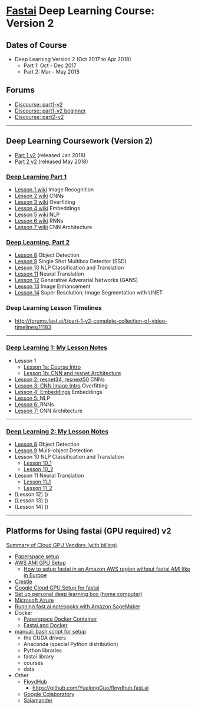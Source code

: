 # [Fastai](http://www.fast.ai) Deep Learning Course:  Version 2

## Dates of Course
- Deep Learning Version 2 (Oct 2017 to Apr 2018)
    - Part 1:  Oct - Dec 2017  
    - Part 2:  Mar - May 2018

## Forums
* [Discourse:  part1-v2](http://forums.fast.ai/c/part1-v2)
* [Discourse:  part1-v2 beginner](http://forums.fast.ai/c/part1v2-beg)
* [Discourse:  part2-v2](http://forums.fast.ai/c/part2-v2)


---
## Deep Learning Coursework (Version 2)
* [Part 1 v2](http://course.fast.ai) (released Jan 2018)
* [Part 2 v2](http://www.fast.ai/2018/05/07/part2-launch/) (released May 2018)

### [Deep Learning Part 1](http://forums.fast.ai/t/welcome-to-part-1-v2/5787)
* [Lesson 1 wiki](http://forums.fast.ai/t/wiki-lesson-1/9398) Image Recognition
* [Lesson 2 wiki](http://forums.fast.ai/t/wiki-lesson-2/9399) CNNs
* [Lesson 3 wiki](http://forums.fast.ai/t/wiki-lesson-3/9401) Overfitting
* [Lesson 4 wiki](http://forums.fast.ai/t/wiki-lesson-4/9402) Embeddings
* [Lesson 5 wiki](http://forums.fast.ai/t/wiki-lesson-5/9403) NLP 
* [Lesson 6 wiki](http://forums.fast.ai/t/wiki-lesson-6/9404) RNNs
* [Lesson 7 wiki](http://forums.fast.ai/t/wiki-lesson-7/9405) CNN Architecture

### [Deep Learning, Part 2](http://www.fast.ai/2018/05/07/part2-launch/)
* [Lesson 8](http://course.fast.ai/lessons/lesson8.html) Object Detection
* [Lesson 9](http://course.fast.ai/lessons/lesson9.html) Single Shot Multibox Detector (SSD)
* [Lesson 10](http://course.fast.ai/lessons/lesson10.html) NLP Classification and Translation
* [Lesson 11](http://course.fast.ai/lessons/lesson11.html) Neural Translation
* [Lesson 12](http://course.fast.ai/lessons/lesson12.html) Generative Adverarial Networks (GANS)
* [Lesson 13](http://course.fast.ai/lessons/lesson13.html) Image Enhancement
* [Lesson 14](http://course.fast.ai/lessons/lesson14.html) Super Resolution; Image Segmentation with UNET


### Deep Learning Lesson Timelines
* http://forums.fast.ai/t/part-1-v2-complete-collection-of-video-timelines/11183

---

### [Deep Learning 1: My Lesson Notes](courses/dl1-v2/) 
* Lesson 1
  - [Lesson 1a: Course Intro](courses/dl1-v2/lesson_1a_course_intro.md)
  - [Lesson 1b: CNN and resnet Architecture](courses/dl1-v2/lesson_1b_cnn_tools.md)
* [Lesson 2: resnet34, resnext50](courses/dl1-v2/lesson_2_resnet34_resnext50.md) CNNs
* [Lesson 3: CNN Image Intro](courses/dl1-v2/lesson_3_x.md) Overfitting
* [Lesson 4: Embeddings](courses/dl1-v2/lesson_4_x.md) Embeddings
* [Lesson 5:  ](courses/dl1-v2/lesson_5_x.md) NLP
* [Lesson 6:  ](courses/dl1-v2/lesson_6_x.md) RNNs
* [Lesson 7:  ](courses/dl1-v2/lesson_7_x.md) CNN Architecture

---
### [Deep Learning 2: My Lesson Notes](courses/dl2-v2/) 
* [Lesson 8](courses/dl2-v2/lesson_08.md) Object Detection
* [Lesson 9](courses/dl2-v2/lesson_09.md) Multi-object Detection
* Lesson 10 NLP Classification and Translation
    - [Lesson 10_1](courses/dl2-v2/lesson_10_1.md)
    - [Lesson 10_2](courses/dl2-v2/lesson_10_2.md)
* Lesson 11 Neural Translation
    - [Lesson 11_1](courses/dl2-v2/lesson_11_1.md)
    - [Lesson 11_2](courses/dl2-v2/lesson_11_2.md)
* [Lesson 12] ()
* [Lesson 13] ()
* [Lesson 14] () 

---

## Platforms for Using fastai (GPU required) v2
[Summary of Cloud GPU Vendors (with billing)](https://github.com/binga/cloud-gpus)
* [Paperspace setup](tools/paperspace.md)
* [AWS AMI GPU Setup](tools/aws_ami_gpu_setup.md)  
    - [How to setup fastai in an Amazon AWS region without fastai AMI like in Europe](https://medium.com/@pierre_guillou/guide-install-fastai-in-any-aws-region-8f4fe29132e5)
* [Crestle](tools/crestle_run.md)
* [Google Cloud GPU Setup for fastai](https://medium.com/google-cloud/set-up-google-cloud-gpu-for-fast-ai-45a77fa0cb48)
* [Set up personal deep learning box (home computer)](tools/setup_personal_dl_box.md)
* [Microsoft Azure](https://medium.com/@manikantayadunanda/setting-up-deeplearning-machine-and-fast-ai-on-azure-a22eb6bd6429)
* [Running fast.ai notebooks with Amazon SageMaker](https://aws.amazon.com/blogs/machine-learning/running-fast-ai-notebooks-with-amazon-sagemaker/)
* Docker
    - [Paperspace Docker Container](https://hub.docker.com/r/paperspace/fastai/)
    - [Fastai and Docker](https://nji-syd.github.io/2018/03/26/up-and-running-with-fast-ai-and-docker/)
* [manual: bash script for setup](http://files.fast.ai/setup/paperspace)
  - the CUDA drivers
  - Anaconda (special Python distribution)
  - Python libraries
  - fastai library
  - courses
  - data  
* Other
  - [FloydHub](https://www.floydhub.com)
    - https://github.com/YuelongGuo/floydhub.fast.ai
  - [Google Colaboratory](https://colab.research.google.com/notebook#fileId=/v2/external/notebooks/welcome.ipynb)
  - [Salamander](http://forums.fast.ai/t/setup-on-salamander-cheaper-easier-than-aws/25427)


